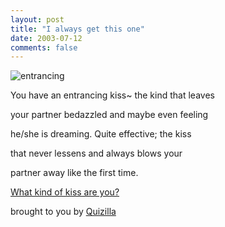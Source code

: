 ```yaml
---
layout: post
title: "I always get this one"
date: 2003-07-12
comments: false
---
```

![entrancing](http://images.quizilla.com/G/ghettokitty/1047299736_entrancing.jpg)


You have an entrancing kiss~ the kind that leaves




your partner bedazzled and maybe even feeling




he/she is dreaming. Quite effective; the kiss




that never lessens and always blows your




partner away like the first time.




[What kind of kiss are you?][0]




brought to you by [Quizilla][1]



[0]: http://quizilla.com/users/ghettokitty/quizzes/What%20kind%20of%20kiss%20are%20you%3F/
[1]: http://quizilla.com
